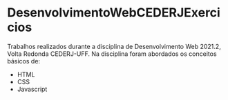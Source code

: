 # DesenvolvimentoWebCEDERJExercicios

Trabalhos realizados durante a disciplina de Desenvolvimento Web 2021.2, Volta Redonda CEDERJ-UFF.
Na disciplina foram abordados os conceitos básicos de:

- HTML
- CSS
- Javascript
